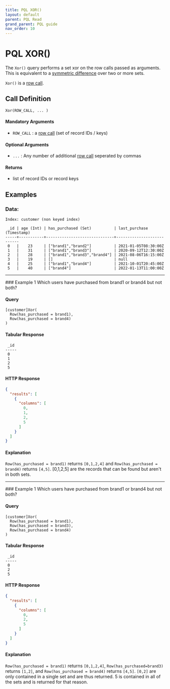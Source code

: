 ```yaml
---
title: PQL XOR()
layout: default
parent: PQL Read
grand_parent: PQL guide
nav_order: 10
---
```


# PQL XOR()

The `Xor()` query performs a set xor on the row calls passed as arguments. This is equivalent to a [symmetric difference](https://en.wikipedia.org/wiki/Symmetric_difference)  over two or more sets.

`Xor()` is a [row call](/docs/pql-guide/pql-read-home#row-calls).

<!---
The venn diagram's in the symmetric difference link is helpful!

Let A be the first row call (set of record IDs / keys) and let B be the second row call (set of record IDs / keys). Then, `Xor(A, B)` is the set of records IDs that are in set A, are in set B, and not in both.

Now consider a third row call (set of record IDs / keys), C. We could have a PQL query like this: `Xor(A, B, C)`. This would be the set of records that are in set A (and not B or C), are in set B (and not A or C), are in set C (and not A or B), or are in set A, B and C.
-->

## Call Definition

```
Xor(ROW_CALL, ... )
```

#### Mandatory Arguments
- `ROW_CALL` : a [row call](/docs/pql-guide/pql-read-home#row-calls) (set of record IDs / keys)

#### Optional Arguments
- `...` : Any number of additional [row call](/docs/pql-guide/pql-read-home#row-calls) seperated by commas

#### Returns
- list of record IDs or record keys

## Examples

### Data:
```
Index: customer (non keyed index)

 _id | age (Int) | has_purchased (Set)          | last_purchase (Timestamp)
-----+-----------+------------------------------+---------------------------
 0   |    23     | ["brand1","brand2"]          | 2021-01-05T08:30:00Z
 1   |    31     | ["brand1","brand3"]          | 2020-09-12T12:30:00Z
 2   |    28     | ["brand1","brand3","brand4"] | 2021-08-06T16:15:00Z
 3   |    19     | []                           | null
 4   |    25     | ["brand1","brand4"]          | 2021-10-01T20:45:00Z
 5   |    40     | ["brand4"]                   | 2022-01-13T11:00:00Z
```
<hr>
### Example 1
Which users have purchased from brand1 or brand4 but not both?

#### Query
```
[customer]Xor(
  Row(has_purchased = brand1),
  Row(has_purchased = brand4)
)
```

#### Tabular Response
```
 _id
-----
 0
 1
 2
 5
```
#### HTTP Response
```json
{
  "results": [
    {
      "columns": [
        0,
        1,
        2,
        5
      ]
    }
  ]
}
```
#### Explanation
`Row(has_purchased = brand1)` returns `[0,1,2,4]` and `Row(has_purchased = brand4)` returns `[4,5]`. [0,1,2,5] are the records that can be found but aren't in both sets.

<hr>
### Example 1
Which users have purchased from brand1 or brand4 but not both?

#### Query
```
[customer]Xor(
  Row(has_purchased = brand1),
  Row(has_purchased = brand3),
  Row(has_purchased = brand4)
)
```

#### Tabular Response
```
 _id
-----
 0
 2
 5
```
#### HTTP Response
```json
{
  "results": [
    {
      "columns": [
        0,
        2,
        5
      ]
    }
  ]
}
```
#### Explanation
`Row(has_purchased = brand1)` returns `[0,1,2,4]`, `Row(has_purchased=brand3)` returns `[1,2]`, and `Row(has_purchased = brand4)` returns `[4,5]`. `[0,2]` are only contained in a single set and are thus returned. 5 is contained in all of the sets and is returned for that reason.
